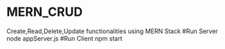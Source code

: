 # MERN_CRUD
Create,Read,Delete,Update functionalities using MERN Stack
#Run Server
node appServer.js
#Run Client
npm start
